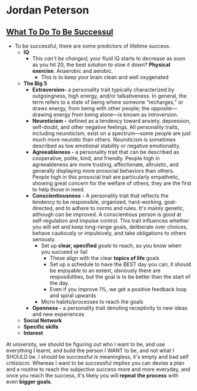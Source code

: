 # Jordan Peterson

## [What To Do To Be Successul](https://www.youtube.com/watch?v=xWUplunwGgc)

* To be successful, there are some predictors of lifetime success.
  * **IQ**
    * This _can't be changed_, your fluid IQ starts to decrease as soon as you hit 20, the best solution to _slow it down_? **Physical exercise**. Anaerobic and aerobic.
      * This is to keep your brain clean and well oxygenated
  * **The Big 5**
    * **Extraversion-**  a personality trait typically characterized by outgoingness, high energy, and/or talkativeness. In general, the term refers to a state of being where someone “recharges,” or draws energy, from being with other people; the opposite—drawing energy from being alone—is known as introversion.
    * **Neuroticism** **-**  defined as a tendency toward anxiety, depression, self-doubt, and other negative feelings. All personality traits, including neuroticism, exist on a spectrum—some people are just much more neurotic than others. Neuroticism is sometimes described as low emotional stability or negative emotionality.
    * **Agreeableness -**  a personality trait that can be described as cooperative, polite, kind, and friendly. People high in agreeableness are more trusting, affectionate, altruistic, and generally displaying more prosocial behaviors than others. People high in this prosocial trait are particularly empathetic, showing great concern for the welfare of others, they are the first to help those in need.
    * **Conscientiousness** - A personality trait that reflects the tendency to be responsible, organized, hard-working, goal-directed, and to adhere to norms and rules. It's mainly genetic, although can be improved. A conscientious person is good at self-regulation and impulse control. This trait influences whether you will set and keep long-range goals, deliberate over choices, behave cautiously or impulsively, and take obligations to others seriously.
      * Set up **clear, specified** _goals_ to reach, so you know when you succeed or fail
        * These align with the clear **topics of life** goals
        * Set up a schedule to have the BEST day you can, it should be enjoyable to an extent, obviously there are resposibilities, but the goal is to be better than the start of the day.
        * Even if you improve 1%, we get a positive feedback loop and spiral upwards
      * Micro habits/processes to reach the goals
    * **Openness -**  a personality trait denoting receptivity to new ideas and new experiences
  * **Social Network**
  * **Specific skills**
  * **Interest**

At university, we should be figuring out who I want to be, and use everything I learnt, and build the person I WANT to be, and not what I SHOULD be. I should be successful is meaningless, it's empty and bad self critisiscm. Whereas I want to be successful implies you can devise a plan and a routine to reach the _subjective_ success more and more everyday, and once you reach the success, it's likely you will **repeat the process** with even **bigger goals**.

